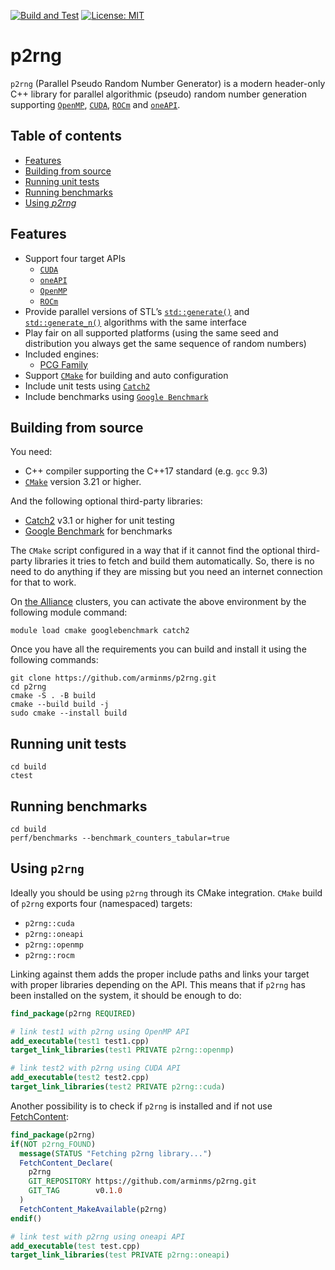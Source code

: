 [![Build and Test](https://github.com/arminms/p2rng/actions/workflows/cmake.yml/badge.svg)](https://github.com/arminms/p2rng/actions/workflows/cmake.yml)
[![License: MIT](https://img.shields.io/badge/License-MIT-yellow.svg)](https://opensource.org/licenses/MIT)
# p2rng 
`p2rng` (Parallel Pseudo Random Number Generator) is a modern header-only C++
library for parallel algorithmic (pseudo) random number generation supporting
[`OpenMP`](https://www.openmp.org/), [`CUDA`](https://developer.nvidia.com/cuda-zone),
[`ROCm`](https://www.amd.com/en/graphics/servers-solutions-rocm) and
[`oneAPI`](https://www.intel.com/content/www/us/en/developer/tools/oneapi/overview.html).

## Table of contents
- [Features](#features)
- [Building from source](#building-from-source)
- [Running unit tests](#running-unit-tests)
- [Running benchmarks](#running-benchmarks)
- [Using *p2rng*](#using-p2rng)

## Features
- Support four target APIs
    - [`CUDA`](https://developer.nvidia.com/cuda-zone)
    - [`oneAPI`](https://www.intel.com/content/www/us/en/developer/tools/oneapi/overview.html)
    - [`OpenMP`](https://www.openmp.org/)
    - [`ROCm`](https://www.amd.com/en/graphics/servers-solutions-rocm)
- Provide parallel versions of STL’s
[`std::generate()`](https://en.cppreference.com/w/cpp/algorithm/generate) and [`std::generate_n()`](https://en.cppreference.com/w/cpp/algorithm/generate_n) algorithms with the same interface 
- Play fair on all supported platforms (using the same seed and distribution you
 always get the same sequence of random numbers)
- Included engines:
    - [PCG Family](https://www.pcg-random.org/)
- Support [`CMake`](https://cmake.org/) for building and auto configuration
- Include unit tests using [`Catch2`](https://github.com/catchorg/Catch2)
- Include benchmarks using [`Google Benchmark`](https://github.com/google/benchmark)

## Building from source
You need:
- C++ compiler supporting the C++17 standard (e.g. `gcc` 9.3)
- [`CMake`](https://cmake.org/) version 3.21 or higher.

And the following optional third-party libraries:
* [Catch2](https://github.com/catchorg/Catch2) v3.1 or higher for unit testing
* [Google Benchmark](https://github.com/google/benchmark) for benchmarks

The `CMake` script configured in a way that if it cannot find the optional third-party libraries it tries to fetch and build them automatically. So, there is no need to do anything if they are missing but you need an internet connection for that to work.

On [the Alliance](https://alliancecan.ca/) clusters, you can activate the above environment by the following module command:
```shell
module load cmake googlebenchmark catch2
```
Once you have all the requirements you can build and install it using the
following commands:
```shell
git clone https://github.com/arminms/p2rng.git
cd p2rng
cmake -S . -B build
cmake --build build -j
sudo cmake --install build
```
## Running unit tests
```shell
cd build
ctest
```
## Running benchmarks
```shell
cd build
perf/benchmarks --benchmark_counters_tabular=true
```
## Using `p2rng`
Ideally you should be using `p2rng` through its CMake integration. `CMake` build
of `p2rng` exports four (namespaced) targets:
- `p2rng::cuda`
- `p2rng::oneapi`
- `p2rng::openmp`
- `p2rng::rocm`

Linking against them adds the proper include paths and links your target with
proper libraries depending on the API. This means that if `p2rng` has been installed on the system, it should be enough to do:
```cmake
find_package(p2rng REQUIRED)

# link test1 with p2rng using OpenMP API
add_executable(test1 test1.cpp)
target_link_libraries(test1 PRIVATE p2rng::openmp)

# link test2 with p2rng using CUDA API
add_executable(test2 test2.cpp)
target_link_libraries(test2 PRIVATE p2rng::cuda)
```

Another possibility is to check if `p2rng` is installed and if not use
[FetchContent](https://cmake.org/cmake/help/latest/module/FetchContent.html):

```cmake
find_package(p2rng)
if(NOT p2rng_FOUND)
  message(STATUS "Fetching p2rng library...")
  FetchContent_Declare(
    p2rng
    GIT_REPOSITORY https://github.com/arminms/p2rng.git
    GIT_TAG        v0.1.0
  )
  FetchContent_MakeAvailable(p2rng)
endif()

# link test with p2rng using oneapi API
add_executable(test test.cpp)
target_link_libraries(test PRIVATE p2rng::oneapi)

```
